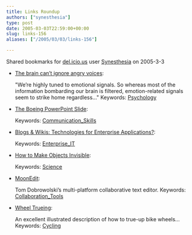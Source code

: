 ```yaml
---
title: Links Roundup
authors: ["synesthesia"]
type: post
date: 2005-03-03T22:59:00+00:00
slug: links-156 
aliases: ["/2005/03/03/links-156"]

---
```

Shared bookmarks for [del.icio.us][1] user  [Synesthesia][2] on 2005-3-3

  * [The brain can&#8217;t ignore angry voices][3]:
  
    "We&#8217;re highly tuned to emotional signals. So whereas most of the information bombarding our brain is filtered, emotion-related signals seem to strike home regardless&#8230;" Keywords: [Psychology][4]
  * [The Boeing PowerPoint Slide][5]:
   
    Keywords: [Communication_Skills][6]
  * [Blogs & Wikis: Technologies for Enterprise Applications?][7]:
   
    Keywords: [Enterprise_IT][8]
  * [How to Make Objects Invisible][9]:
   
    Keywords: [Science][10]
  * [MoonEdit][11]:
  
    Tom Dobrowolski&#8217;s multi-platform collaborative text editor. Keywords: [Collaboration_Tools][12]
  * [Wheel Trueing][13]:
  
    An excellent illustrated description of how to true-up bike wheels&#8230; Keywords: [Cycling][14]

 [1]: https://del.icio.us/
 [2]: https://del.icio.us/synesthesia
 [3]: https://bps-research-digest.blogspot.com/2005/03/brain-cant-ignore-angry-voices.html "https://bps-research-digest.blogspot.com/2005/03/brain-cant-ignore-angry-voices.html"
 [4]: https://del.icio.us/synesthesia/Psychology
 [5]: https://www.edwardtufte.com/bboard/q-and-a-fetch-msg?msg_id=0000jL "https://www.edwardtufte.com/bboard/q-and-a-fetch-msg?msg_id=0000jL"
 [6]: https://del.icio.us/synesthesia/Communication_Skills
 [7]: https://www.gilbane.com/gilbane_report.pl/104/Blogs__Wikis_Technologies_for_Enterprise_Applications.html "https://www.gilbane.com/gilbane_report.pl/104/Blogs__Wikis_Technologies_for_Enterprise_Applications.html"
 [8]: https://del.icio.us/synesthesia/Enterprise_IT
 [9]: https://www.livescience.com/technology/050228_invisible_shield.html "https://www.livescience.com/technology/050228_invisible_shield.html"
 [10]: https://del.icio.us/synesthesia/Science
 [11]: https://www.moonedit.com/ "https://www.moonedit.com/"
 [12]: https://del.icio.us/synesthesia/Collaboration_Tools
 [13]: https://www.parktool.com/repair_help/howfix_truing.shtml "https://www.parktool.com/repair_help/howfix_truing.shtml"
 [14]: https://del.icio.us/synesthesia/Cycling